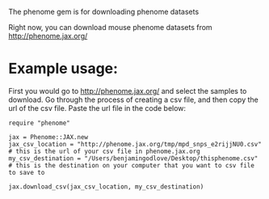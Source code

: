 The phenome gem is for downloading phenome datasets

Right now, you can download mouse phenome datasets from http://phenome.jax.org/

# Example usage:  

First you would go to http://phenome.jax.org/ and select the samples to download.
Go through the process of creating a csv file, and then copy the url of the csv file.
Paste the url file in the code below:

```
require "phenome"

jax = Phenome::JAX.new
jax_csv_location = "http://phenome.jax.org/tmp/mpd_snps_e2rijjNU0.csv" # this is the url of your csv file in phenome.jax.org
my_csv_destination = "/Users/benjamingodlove/Desktop/thisphenome.csv" # this is the destination on your computer that you want to csv file to save to

jax.download_csv(jax_csv_location, my_csv_destination)
```
